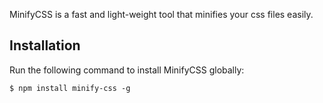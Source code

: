 MinifyCSS is a fast and light-weight tool that minifies your css files easily.

## Installation

Run the following command to install MinifyCSS globally:

```
$ npm install minify-css -g
```

